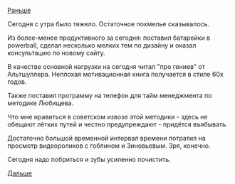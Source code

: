 [Раньше](2018.04.01.md)

Сегодня с утра было тяжело. Остаточное похмелье сказывалось.

Из более-менее продуктивного за сегодня: поставил батарейки в powerball, сделал несколько мелких тем по дизайну и оказал консультацию по новому сайту.

В качестве основной нагрузки на сегодня читал "про гениев" от Альтшуллера. Неплохая мотивационная книга получается в стиле 60х годов.

Также поставил программу на телефон для тайм менеджмента по методике Любищева.

Что мне нравиться в советском извозе этой методики - здесь не обещают лёгких путей и честно предупреждают - придётся въябывать.

Достаточно большой временной интервал времени потратил на просмотр видеороликов с гоблином и Зиновьевым. Зря, конечно.

Сегодня надо побриться и зубы усиленно почистить.

[Дальше](2018.04.03.md)